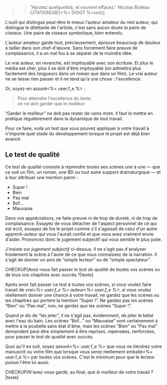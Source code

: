 <!-- Page: #269 Les ciseaux -->

>> "Ajoutez quelquefois, et souvent effacez." Nicolas Boileau CITATION[38|(<%= DOIGT %>voir)]

L'outil qui distingue peut-être le mieux l'auteur amateur du réel auteur, qui distingue le dilettante de l'artiste, c'est sans aucun doute *la paire de ciseaux*. Une paire de ciseaux symbolique, bien entendu.

L'auteur amateur garde tout, précieusement, éprouve beaucoup de douleur à tailler dans son chef-d'œuvre. Sans forcément faire preuve de complaisance, il a un mal fou à se séparer de la moindre idée.

Le vrai auteur, en revanche, est impitoyable avec son écriture. Et plus le média est cher, plus il se doit d'être impitoyable (on admettra plus facilement des longueurs dans un roman que dans un film). Le vrai auteur ne se laisse rien passer et il ne tend qu'à une chose : l'excellence.

Or, soyez-en assuré<%= user.f_e %> :

> Pour atteindre l'excellence du texte,<br>on ne doit garder que le meilleur.

“Garder le meilleur” ne doit pas rester de vains mots. Il faut le mettre en pratique régulièrement dans la dynamique de tout travail. 

Pour ce faire, voilà un test que vous pouvez appliquer à votre travail à n'importe quel stade du développement lorsque le projet est déjà bien avancé.

## Le test de qualité

Ce *test de qualité* consiste à reprendre toutes ses scènes une à une — que ce soit un film, un roman, une BD ou tout autre support dramaturgique — et à leur attribuer une mention parmi :

* Super !
* Bien
* Pas mal
* Bof…
* Mauvaise

Dans vos appréciations, ne faite preuve ni de trop de dureté, ni de trop de complaisance. Essayez de vous détacher de l'aspect personnel de ce qui est écrit, essayez de lire le projet comme s'il s'agissait de celui d'un autre apprenti-auteur qui vous l'aurait confié et que vous avez vraiment envie d'aider. Prononcez donc le jugement subjectif qui vous semble le plus juste.

J'insiste sur *jugement subjectif* ci-dessus. Il ne s'agit pas d'analyser froidement la scène à l'aune de ce que vous connaissez de la narration. Il s'agit de donner un avis de “simple lecteur” ou de “simple spectateur”.

CHECKUP[Avez-vous fait passer le *test de qualité* de toutes vos scènes ou de tous vos chapitres avec succès ?|texte] 

Après avoir fait passer ce test à toutes vos scènes, si vous voulez faire travail de *vrai<%= user.f_e %> auteur<%= user.f_e %>*, si vous voulez réellement donner une chance à votre travail, ne gardez que les scènes ou les chapitres qui portent la mention “Super !”. Ne gardez pas les scènes “Bien” ou “Pas mal”, non, ne gardez *que* les scènes “Super !”.

Quand je dis de “les jeter”, il ne s'agit pas, évidemment, de jeter le bébé avec l'eau du bain. Les scènes “Bof…” ou “Mauvaise” sont certainement à mettre à la poubelle sans état d'âme, mais les scènes “Bien” ou “Pas mal” demandent peut-être simplement à être reprises, repensées, renforcées, pour passer le *test de qualité* avec succès.

Quoi qu'il en soit, soyez assuré<%= user.f_e %> que vous ne tiendrez votre manuscrit ou votre film que lorsque vous serez réellement emballé<%= user.f_e %> par toutes vos scènes. C'est le minimum pour que le lecteur puisse l'être lui aussi.

CHECKUP[N'avez-vous gardé, au final, que *le meilleur* de votre travail ?|texte] 
